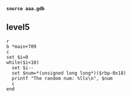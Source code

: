 **`source aaa.gdb`** 
## level5
```gdb
r
b *main+709
c
set $i=0
while($i<10)
  set $i--
  set $num=*(unsigned long long*)($rbp-0x18)
  printf "The random num: %llx\n", $num
  c
end
```
